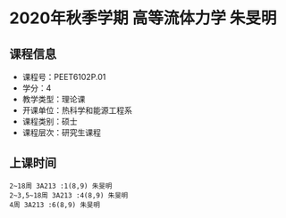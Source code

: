 # 2020年秋季学期 高等流体力学 朱旻明






## 课程信息

- 课程号：PEET6102P.01
- 学分：4
- 教学类型：理论课
- 开课单位：热科学和能源工程系
- 课程类别：硕士
- 课程层次：研究生课程

## 上课时间

```
2~18周 3A213 :1(8,9) 朱旻明
2~3,5~18周 3A213 :4(8,9) 朱旻明
4周 3A213 :6(8,9) 朱旻明
```

